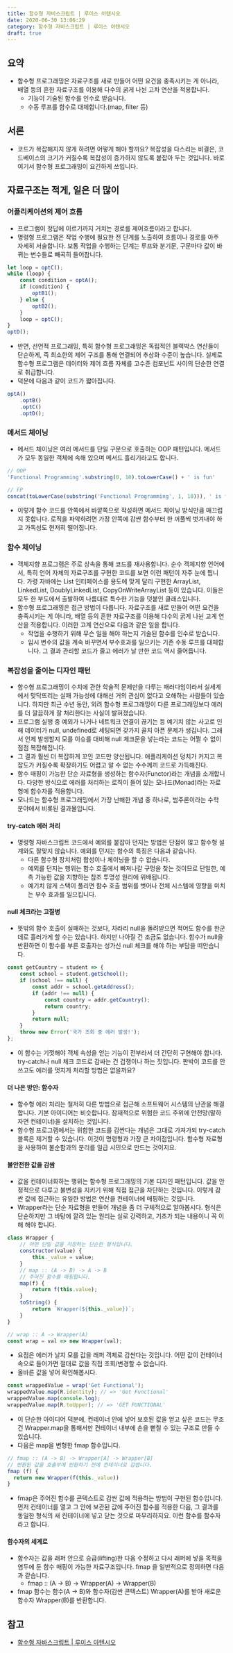 ```yaml
---
title: 함수형 자바스크립트 | 루이스 아텐시오
date: 2020-06-30 13:06:29
category: 함수형 자바스크립트 | 루이스 아텐시오
draft: true
---
```


## 요약

- 함수형 프로그래밍은 자료구조를 새로 만들어 어떤 요건을 충족시키는 게 아니라, 배열 등의 흔한 자료구조를 이용해 다수의 굵게 나뉜 고차 연산을 적용합니다.
  - 기능이 기술된 함수를 인수로 받습니다.
  - 수동 루프를 함수로 대체합니다.(map, filter 등)

## 서론

- 코드가 복잡해지지 않게 하려면 어떻게 해야 할까요? 복잡성을 다스리는 비결은, 코드베이스의 크기가 커질수록 복잡성이 증가하지 않도록 붙잡아 두는 것입니다. 바로 여기서 함수형 프로그래밍이 요긴하게 쓰입니다.

## 자료구조는 적게, 일은 더 많이

### 어플리케이션의 제어 흐름

- 프로그램이 정답에 이르기까지 거치는 경로를 제어흐름이라고 합니다.
- 명령형 프로그램은 작업 수행에 필요한 전 단계를 노출하여 흐름이나 경로를 아주 자세히 서술합니다. 보통 작업을 수행하는 단계는 루프와 분기문, 구문마다 값이 바뀌는 변수들로 빼곡히 들어찹니다.

```javascript
let loop = optC();
while (loop) {
	const condition = optA();
	if (condition) {
		optB1();
	} else {
		optB2();
	}
	loop = optC();
}
optD();
```

- 반면, 선언적 프로그래밍, 특히 함수형 프로그래밍은 독립적인 블랙박스 연산들이 단순하게, 즉 최소한의 제어 구조를 통해 연결되어 추상화 수준이 높습니다. 실제로 함수형 프로그램은 데이터와 제어 흐름 자체를 고수준 컴포넌트 사이의 단순한 연결로 취급합니다.
- 덕분에 다음과 같이 코드가 짧아집니다.

```javascript
optA()
	.optB()
	.optC()
	.optD();
```

### 메서드 체이닝

- 메서드 체이닝은 여러 메서드를 단일 구문으로 호출하는 OOP 패턴입니다. 메서드가 모두 동일한 객체에 속해 있으며 메서드 흘리기라고도 합니다.

```javascript
// OOP
'Functional Programming'.substring(0, 10).toLowerCase() + ' is fun'

// FP
concat(toLowerCase(substring('Functional Programming', 1, 10))), ' is fun')
```

- 이렇게 함수 코드를 안쪽에서 바깥쪽으로 작성하면 메서드 체이닝 방식만큼 매끄럽지 못합니다. 로직을 파악하려면 가장 안쪽에 감싼 함수부터 한 꺼풀씩 벗겨내야 하고 가독성도 현저히 떨어집니다.

### 함수 체이닝

- 객체지향 프로그램은 주로 상속을 통해 코드를 재사용합니다. 순수 객체지향 언어에서, 특히 언어 자체의 자료구조를 구현한 코드를 보면 이런 패턴이 자주 눈에 띕니다. 가령 자바에는 List 인터페이스를 용도에 맞게 달리 구현한 ArrayList, LinkedList, DoublyLinkedList, CopyOnWriteArrayList 등이 있습니다. 이들은 모두 한 부도에서 출발하여 나름대로 특수한 기능을 덧붙인 클래스입니다.
- 함수형 프로그래밍은 접근 방법이 다릅니다. 자료구조를 새로 만들어 어떤 요건을 충족시키는 게 아니라, 배열 등의 흔한 자료구조를 이용해 다수의 굵게 나뉜 고계 연산을 적용합니다. 이러한 고계 연산으로 다음과 같은 일을 합니다.
  - 작업을 수행하기 위해 무슨 일을 해야 하는지 기술된 함수를 인수로 받습니다.
  - 임시 변수의 값을 계속 바꾸면서 부수효과를 일으키는 기존 수동 루프를 대체합니다. 그 결과 관리할 코드가 줄고 에러가 날 만한 코드 역시 줄어듭니다.

### 복잡성을 줄이는 디자인 패턴

- 함수형 프로그래밍이 수치에 관한 학술적 문제만을 다루는 패러다임이라서 실세계에서 맞닥뜨리는 실패 가능성에 대해선 거의 관심이 없다고 오해하는 사람들이 있습니다. 하지만 최근 수년 동안, 외려 함수형 프로그래밍이 다른 프로그래밍보다 에러를 더 깔끔하게 잘 처리한다는 사실이 발혀졌습니다.
- 프로그램 실행 중 예외가 나거나 네트워크 연결이 끊기는 등 예기치 않는 사고로 인해 데이터가 null, undefined로 세팅되면 갖가지 골치 아픈 문제가 생깁니다. 그래서 언제 발생할지 모를 이슈를 대비해 null 체크문을 넣는라는 코드는 어쩔 수 없이 점점 복잡해집니다.
- 그 결과 훨씬 더 복잡하게 꼬인 코드만 양산됩니다. 애플리케이션 덩치가 커지고 복잡도가 커질수록 확장하기도 어렵고 알 수 없는 수수께끼 코드로 가득해진다.
- 함수 매핑이 가능한 단순 자료형을 생성하는 함수자(Functor)라는 개념을 소개합니다. 다양한 방식으로 에러를 처리하는 로직이 들어 있는 모나드(Monad)라는 자료형에 함수자를 적용합니다.
- 모나드는 함수형 프로그래밍에서 가장 난해한 개념 중 하나로, 범주론이라는 수학 분야에서 비롯된 결과물입니다.

#### try-catch 에러 처리

- 명령형 자바스크립트 코드에서 예외를 붙잡아 던지는 방법은 단점이 많고 함수형 설계와도 잘맞지 않습니다. 예외를 던지는 함수의 특징은 다음과 같습니다.
  - 다른 함수형 장치처럼 합성이나 체이닝을 할 수 없습니다.
  - 예외를 던지는 행위는 함수 호출에서 빠져나갈 구멍을 찾는 것이므로 단일한, 예측 가능한 값을 지향하는 참조 투명성 원리에 위배됩니다.
  - 예기치 않게 스택이 풀리면 함수 호출 범위를 벗어나 전체 시스템에 영향을 미치는 부수 효과를 일으킵니다.

#### null 체크라는 고질병

- 뜻밖의 함수 호출이 실패하는 것보다, 차라리 null을 돌려받으면 적어도 함수를 한군데로 흘러가게 할 수는 있습니다. 하지만 나아질 건 조금도 없습니다. 함수가 null을 반환하면 이 함수를 부른 호출자는 성가신 null 체크를 해야 하는 부담을 떠안습니다.

```javascript
const getCountry = student => {
	const school = student.getSchool();
	if (school !== null) {
		const addr = school.getAddress();
		if (addr !== null) {
			const country = addr.getCountry();
			return country;
		}
		return null;
	}
	throw new Error('국가 조회 중 에러 발생!');
};
```

- 이 함수는 기껏해야 객체 속성을 얻는 기능이 전부라서 더 간단히 구현해야 합니다. try-catch나 null 체크 코드로 감싸는 건 겁쟁이나 하는 짓입니다. 판박이 코드를 안 쓰고도 에러를 멋지게 처리할 방법은 없을까요?

#### 더 나은 방안: 함수자

- 함수형 에러 처리는 철저히 다른 방법으로 접근해 소프트웨어 시스템의 난관을 해결합니다. 기본 아이디어는 비슷합니다. 잠재적으로 위험한 코드 주위에 안전망(말하자면 컨테이너)을 설치하는 것입니다.
- 함수형 프로그램에서는 위함한 코드를 감싼다는 개념은 그대로 가져가되 try-catch 블록은 제거할 수 있습니다. 이것이 명령형과 가장 큰 차이점입니다. 함수형 자료형을 사용하여 불순함과의 분리를 일급 시민으로 만드는 것이지요.

#### 불안전한 값을 감쌈

- 값을 컨테이너화하는 행위는 함수형 프로그래밍의 기본 디자인 패턴입니다. 값을 안정적으로 다루고 불변성을 지키기 위해 직접 접근을 차단하는 것입니다. 이렇게 감싼 값에 접근하는 유일한 방법은 연산을 컨테이너에 매핑하는 것입니다.
- Wrapper라는 단순 자료형을 만들어 개념을 좀 더 구체적으로 알아봅시다. 형식은 단순하지만 그 바탕에 깔려 있는 원리는 실로 강력하고, 기초가 되는 내용이니 꼭 이해 해야 합니다.

```javascript
class Wrapper {
	// 어떤 단일 값을 저장하는 단순한 형식입니다.
	constructor(value) {
		this._value = value;
	}
	// map :: (A -> B) -> A -> B
	// 주어진 함수를 매핑합니다.
	map(f) {
		return f(this.value);
	}
	toString() {
		return `Wrapper(${this._value})`;
	}
}

// wrap :: A -> Wrapper(A)
const wrap = val => new Wrapper(val);
```

- 요점은 에러가 날지 모를 값을 래퍼 객체로 감싼다는 것입니다. 어떤 값이 컨테이너 속으로 들어가면 절대로 값을 직접 조회/변경할 수 없습니다.
- 올바른 값을 넣어 확인해봅시다.

```javascript
const wrappedValue = wrap('Get Functional');
wrappedValue.map(R.identity); // => 'Get Functional'
wrappedValue.map(console.log);
wrappedValue.map(R.toUpper); // => 'GET FUNCTIONAL'
```

- 이 단순한 아이디어 덕분에, 컨테이너 안에 넣어 보호된 값을 얻고 싶은 코드는 무조건 Wrapper.map을 통해서만 컨테이너 내부에 손을 뻗칠 수 있는 구조로 만들 수 있습니다.
- 다음은 map을 변형한 fmap 함수입니다.

```javascript
// fmap :: (A -> B) -> Wrapper[A] -> Wrapper[B]
// 변환된 값을 호출부에 반환하기 전에 컨테이너로 감쌉니다.
fmap (f) {
  return new Wrapper(f(this._value))
}
```

- fmap은 주어진 함수를 콘텍스트로 감싼 값에 적용하는 방법이 구현된 함수입니다. 먼저 컨테이너를 열고 그 안에 보관된 값에 주어진 함수를 적용한 다음, 그 결과를 동일한 형식의 새 컨테이너에 넣고 닫는 것으로 마무리하지요. 이런 함수를 함수자라고 합니다.

#### 함수자의 세계로

- 함수자는 값을 래퍼 안으로 승급(lifting)한 다음 수정하고 다시 래퍼에 넣을 목적을 염두에 둔 함수 매핑이 가능한 자료구조입니다. fmap 을 일반적으로 정의하면 다음과 같습니다.
  - fmap :: (A -> B) -> Wrapper(A) -> Wrapper(B)
- fmap 함수는 함수(A -> B)와 함수자(감싼 콘텍스트) Wrapper(A)를 받아 새로운 함수자 Wrapper(B)를 반환합니다.

## 참고

- [함수형 자바스크립트 | 루이스 아텐시오](https://peter-cho.gitbook.io/book/11/or)
